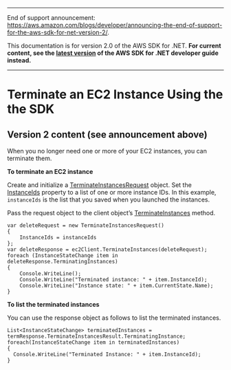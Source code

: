 --------

End of support announcement: [https://aws\.amazon\.com/blogs/developer/announcing\-the\-end\-of\-support\-for\-the\-aws\-sdk\-for\-net\-version\-2/](https://aws.amazon.com/blogs/developer/announcing-the-end-of-support-for-the-aws-sdk-for-net-version-2/)\.

 This documentation is for version 2\.0 of the AWS SDK for \.NET\. **For current content, see the [latest version](https://docs.aws.amazon.com/sdk-for-net/latest/developer-guide) of the AWS SDK for \.NET developer guide instead\.**

--------

# Terminate an EC2 Instance Using the the SDK<a name="terminate-instance"></a>

## Version 2 content \(see announcement above\)<a name="w3aac13c13b7c11b3b1"></a>

When you no longer need one or more of your EC2 instances, you can terminate them\.

 **To terminate an EC2 instance** 

Create and initialize a [TerminateInstancesRequest](https://docs.aws.amazon.com/sdkfornet/latest/apidocs/TEC2TerminateInstancesRequestNET45.html) object\. Set the [InstanceIds](https://docs.aws.amazon.com/sdkfornet/latest/apidocs/PEC2TerminateInstancesRequestInstanceIdsNET45.html) property to a list of one or more instance IDs\. In this example, `instanceIds` is the list that you saved when you launched the instances\.

Pass the request object to the client object’s [TerminateInstances](https://docs.aws.amazon.com/sdkfornet/latest/apidocs/MEC2EC2TerminateInstancesTerminateInstancesRequestNET45.html) method\.

```
var deleteRequest = new TerminateInstancesRequest()
{
    InstanceIds = instanceIds
};
var deleteResponse = ec2Client.TerminateInstances(deleteRequest);
foreach (InstanceStateChange item in deleteResponse.TerminatingInstances)
{
    Console.WriteLine();
    Console.WriteLine("Terminated instance: " + item.InstanceId);
    Console.WriteLine("Instance state: " + item.CurrentState.Name);
}
```

 **To list the terminated instances** 

You can use the response object as follows to list the terminated instances\.

```
List<InstanceStateChange> terminatedInstances = termResponse.TerminateInstancesResult.TerminatingInstance;
foreach(InstanceStateChange item in terminatedInstances)
{
  Console.WriteLine("Terminated Instance: " + item.InstanceId);
}
```
